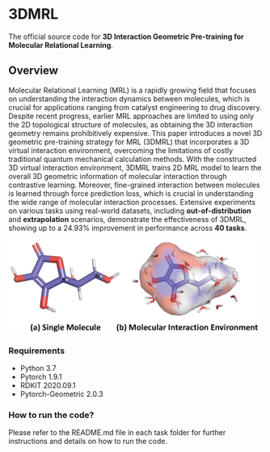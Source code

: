 # 3DMRL
The official source code for **3D Interaction Geometric Pre-training for Molecular Relational Learning**.

## Overview
Molecular Relational Learning (MRL) is a rapidly growing field that focuses on understanding the interaction dynamics between molecules, which is crucial for applications ranging from catalyst engineering to drug discovery. 
Despite recent progress, earlier MRL approaches are limited to using only the 2D topological structure of molecules, as obtaining the 3D interaction geometry remains prohibitively expensive.
This paper introduces a novel 3D geometric pre-training strategy for MRL (3DMRL) that incorporates a 3D virtual interaction environment, overcoming the limitations of costly traditional quantum mechanical calculation methods. 
With the constructed 3D virtual interaction environment, 3DMRL trains 2D MRL model to learn the overall 3D geometric information of molecular interaction through contrastive learning.
Moreover, fine-grained interaction between molecules is learned through force prediction loss, which is crucial in understanding the wide range of molecular interaction processes.
Extensive experiments on various tasks using real-world datasets, including **out-of-distribution** and **extrapolation** scenarios, demonstrate the effectiveness of 3DMRL, showing up to a 24.93\% improvement in performance across **40 tasks**.

<img src="assets/mol_interaction.png" width="500px"></img> 


### Requirements
- Python 3.7
- Pytorch 1.9.1
- RDKIT 2020.09.1
- Pytorch-Geometric 2.0.3

### How to run the code?
Please refer to the README.md file in each task folder for further instructions and details on how to run the code.